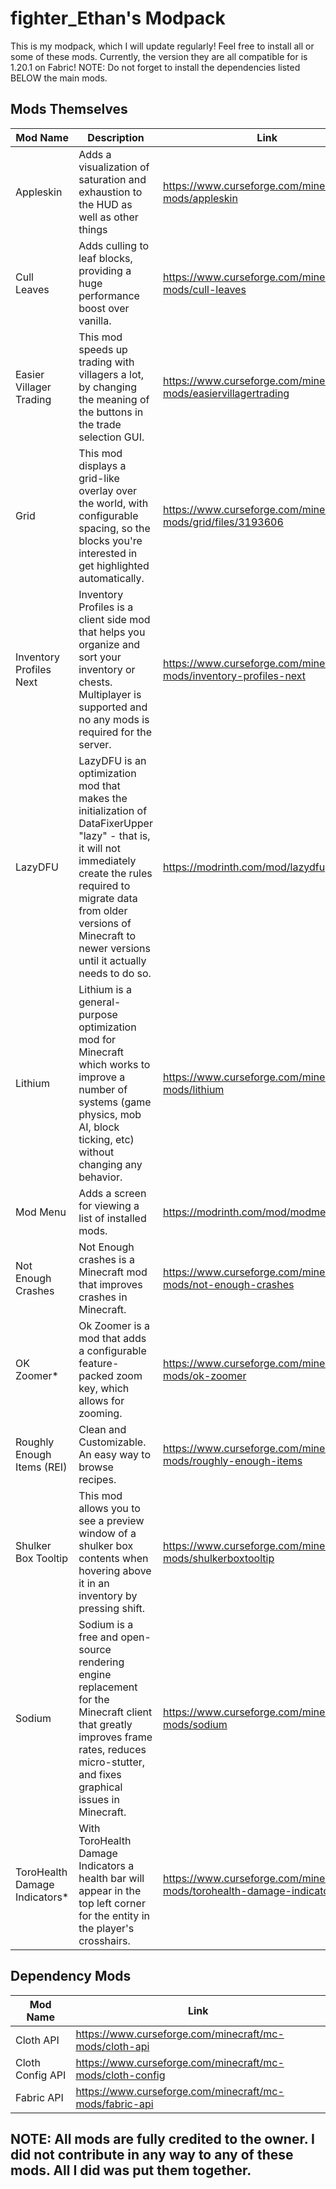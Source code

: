 # fighter_Ethan's Modpack


This is my modpack, which I will update regularly! Feel free to install all or some of these mods.
Currently, the version they are all compatible for is 1.20.1 on Fabric! NOTE: Do not forget to install the dependencies listed BELOW the main mods.


## Mods Themselves
| Mod Name   | Description   | Link   |
|--------|--------|-------|
| Appleskin | Adds a visualization of saturation and exhaustion to the HUD as well as other things | https://www.curseforge.com/minecraft/mc-mods/appleskin |
| Cull Leaves | Adds culling to leaf blocks, providing a huge performance boost over vanilla. | https://www.curseforge.com/minecraft/mc-mods/cull-leaves |
| Easier Villager Trading | This mod speeds up trading with villagers a lot, by changing the meaning of the buttons in the trade selection GUI. | https://www.curseforge.com/minecraft/mc-mods/easiervillagertrading |
| Grid | This mod displays a grid-like overlay over the world, with configurable spacing, so the blocks you're interested in get highlighted automatically. | https://www.curseforge.com/minecraft/mc-mods/grid/files/3193606 |
| Inventory Profiles Next | Inventory Profiles is a client side mod that helps you organize and sort your inventory or chests. Multiplayer is supported and no any mods is required for the server. | https://www.curseforge.com/minecraft/mc-mods/inventory-profiles-next |
| LazyDFU | LazyDFU is an optimization mod that makes the initialization of DataFixerUpper "lazy" - that is, it will not immediately create the rules required to migrate data from older versions of Minecraft to newer versions until it actually needs to do so. | https://modrinth.com/mod/lazydfu |
| Lithium | Lithium is a general-purpose optimization mod for Minecraft which works to improve a number of systems (game physics, mob AI, block ticking, etc) without changing any behavior. | https://www.curseforge.com/minecraft/mc-mods/lithium |
| Mod Menu | Adds a screen for viewing a list of installed mods. | https://modrinth.com/mod/modmenu/ |
| Not Enough Crashes | Not Enough crashes is a Minecraft mod that improves crashes in Minecraft. | https://www.curseforge.com/minecraft/mc-mods/not-enough-crashes |
| OK Zoomer* | Ok Zoomer is a mod that adds a configurable feature-packed zoom key, which allows for zooming. | https://www.curseforge.com/minecraft/mc-mods/ok-zoomer |
| Roughly Enough Items (REI) | Clean and Customizable. An easy way to browse recipes. | https://www.curseforge.com/minecraft/mc-mods/roughly-enough-items |
| Shulker Box Tooltip | This mod allows you to see a preview window of a shulker box contents when hovering above it in an inventory by pressing shift. | https://www.curseforge.com/minecraft/mc-mods/shulkerboxtooltip |
| Sodium | Sodium is a free and open-source rendering engine replacement for the Minecraft client that greatly improves frame rates, reduces micro-stutter, and fixes graphical issues in Minecraft. | https://www.curseforge.com/minecraft/mc-mods/sodium |
| ToroHealth Damage Indicators* | With ToroHealth Damage Indicators a health bar will appear in the top left corner for the entity in the player's crosshairs. | https://www.curseforge.com/minecraft/mc-mods/torohealth-damage-indicators |

## Dependency Mods
| Mod Name   | Link   |
|------------|--------|
| Cloth API | https://www.curseforge.com/minecraft/mc-mods/cloth-api |
| Cloth Config API | https://www.curseforge.com/minecraft/mc-mods/cloth-config |
| Fabric API | https://www.curseforge.com/minecraft/mc-mods/fabric-api |

## NOTE: All mods are fully credited to the owner. I did not contribute in any way to any of these mods. All I did was put them together.
